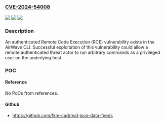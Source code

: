 ### [CVE-2024-54008](https://cve.mitre.org/cgi-bin/cvename.cgi?name=CVE-2024-54008)
![](https://img.shields.io/static/v1?label=Product&message=HPE%20Aruba%20Networking%20AirWave%20Management%20Platform&color=blue)
![](https://img.shields.io/static/v1?label=Version&message=n%2Fa&color=blue)
![](https://img.shields.io/static/v1?label=Vulnerability&message=n%2Fa&color=brighgreen)

### Description

An authenticated Remote Code Execution (RCE) vulnerability exists in the AirWave CLI. Successful exploitation of this vulnerability could allow a remote authenticated threat actor to run arbitrary commands as a privileged user on the underlying host.

### POC

#### Reference
No PoCs from references.

#### Github
- https://github.com/fkie-cad/nvd-json-data-feeds


